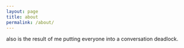 ```yaml
---
layout: page
title: about
permalink: /about/
---
```


also is the result of me putting everyone into a conversation deadlock.